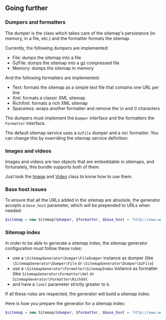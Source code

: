 ## Going further

### Dumpers and formatters

The dumper is the class which takes care of the sitemap's persistance (in
memory, in a file, etc.) and the formatter formats the sitemap.

Currently, the following dumpers are implemented:

  * File: dumps the sitemap into a file
  * GzFile: dumps the sitemap into a gz compressed file
  * Memory: dumps the sitemap in memory

And the following formatters are implemented:

  * Text: formats the sitemap as a simple text file that contains one URL per line
  * Xml: formats a classic XML sitemap
  * RichXml: formats a rich XML sitemap
  * Spaceless: wraps another formatter and remove the \n and \t characters

The dumpers must implement the `Dumper` interface and the formatters the
`Formatter` interface.

The default sitemap service uses a `GzFile` dumper and a `Xml` formatter. You can
change this by overriding the sitemap service definition:

### Images and videos

Images and videos are two objects that are embeddable in sitemaps, and
fortunately, this bundle supports both of them.

Just look the [Image](https://github.com/K-Phoen/SitemapGenerator/blob/master/Entity/Image.php) and [Video](https://github.com/K-Phoen/SitemapGenerator/blob/master/Entity/Video.php) class to know how to use them.

### Base host issues

To ensure that all the URLs added in the sitemap are absolute, the generator
accepts a `base_host` parameter, which will be prepended to URLs when needed:

```php
$sitemap = new Sitemap($dumper, $formatter, $base_host = 'http://www.website.com');
```

### Sitemap index

In order to be able to generate a sitemap index, the sitemap generator
configuration must follow these rules:

  * use a `\SitemapGenerator\Dumper\FileDumper` instance as dumper (like
    `\SitemapGenerator\Dumper\File` or `\SitemapGenerator\Dumper\GzFile`)
  * use a `\SitemapGenerator\Formatter\SitemapIndex` instance as formatter (like
    `SitemapGenerator\Formatter\Xml` or `SitemapGenerator\Formatter\RichXml`
  * and have a `limit` parameter strictly greater to `0`.

If all these rules are respected, the generator will build a sitemap index.

Here is how you prepare the generator for a sitemap index:

```php
$sitemap = new Sitemap($dumper, $formatter, $base_host = 'http://www.website.com', $sitemapIndexBaseHost = 'http://www.website.com/sitemap', $limit = 50000);
```
